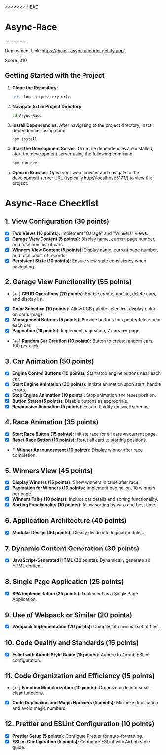 <<<<<<< HEAD
# Async-Race
=======

Deployment Link: https://main--asyncraceprjct.netlify.app/

Score: 310

## Getting Started with the Project

1. **Clone the Repository**: 
   ```bash
   git clone <repository_url>
   ```

2. **Navigate to the Project Directory**:
   ```bash
   cd Async-Race
   ```

3. **Install Dependencies**: 
   After navigating to the project directory, install dependencies using npm:
   ```bash
   npm install
   ```

4. **Start the Development Server**: 
   Once the dependencies are installed, start the development server using the following command:
   ```bash
   npm run dev
   ```

5. **Open in Browser**: 
   Open your web browser and navigate to the development server URL (typically http://localhost:5173/) to view the project.

# Async-Race Checklist

## 1. View Configuration (30 points)
- [x] **Two Views (10 points):** Implement "Garage" and "Winners" views.
- [x] **Garage View Content (5 points):** Display name, current page number, and total number of cars.
- [x] **Winners View Content (5 points):** Display name, current page number, and total count of records.
- [x] **Persistent State (10 points):** Ensure view state consistency when navigating.

## 2. Garage View Functionality (55 points)
- [+-] **CRUD Operations (20 points):** Enable create, update, delete cars, and display list.
- [x] **Color Selection (10 points):** Allow RGB palette selection, display color on car's image.
- [x] **Management Buttons (5 points):** Provide buttons for update/delete near each car.
- [x] **Pagination (10 points):** Implement pagination, 7 cars per page.
- [+-] **Random Car Creation (10 points):** Button to create random cars, 100 per click.

## 3. Car Animation (50 points)
- [x] **Engine Control Buttons (10 points):** Start/stop engine buttons near each car.
- [x] **Start Engine Animation (20 points):** Initiate animation upon start, handle errors.
- [x] **Stop Engine Animation (10 points):** Stop animation and reset position.
- [x] **Button States (5 points):** Disable buttons as appropriate.
- [x] **Responsive Animation (5 points):** Ensure fluidity on small screens.

## 4. Race Animation (35 points)
- [x] **Start Race Button (15 points):** Initiate race for all cars on current page.
- [x] **Reset Race Button (10 points):** Reset all cars to starting positions.
- [] **Winner Announcement (10 points):** Display winner after race completion.

## 5. Winners View (45 points)
- [x] **Display Winners (15 points):** Show winners in table after race.
- [x] **Pagination for Winners (10 points):** Implement pagination, 10 winners per page.
- [x] **Winners Table (10 points):** Include car details and sorting functionality.
- [x] **Sorting Functionality (10 points):** Allow sorting by wins and best time.

## 6. Application Architecture (40 points)
- [x] **Modular Design (40 points):** Clearly divide into logical modules.

## 7. Dynamic Content Generation (30 points)
- [x] **JavaScript-Generated HTML (30 points):** Dynamically generate all HTML content.

## 8. Single Page Application (25 points)
- [x] **SPA Implementation (25 points):** Implement as a Single Page Application.

## 9. Use of Webpack or Similar (20 points)
- [x] **Webpack Implementation (20 points):** Compile into minimal set of files.

## 10. Code Quality and Standards (15 points)
- [x] **Eslint with Airbnb Style Guide (15 points):** Adhere to Airbnb ESLint configuration.

## 11. Code Organization and Efficiency (15 points)
- [+-] **Function Modularization (10 points):** Organize code into small, clear functions.
- [x] **Code Duplication and Magic Numbers (5 points):** Minimize duplication and avoid magic numbers.

## 12. Prettier and ESLint Configuration (10 points)
- [x] **Prettier Setup (5 points):** Configure Prettier for auto-formatting.
- [x] **ESLint Configuration (5 points):** Configure ESLint with Airbnb style guide.
>>>>>>> 
